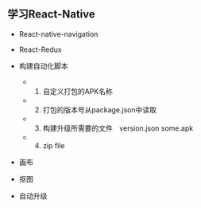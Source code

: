 ## 学习React-Native

- React-native-navigation

- React-Redux

- 构建自动化脚本
    - 1. 自定义打包的APK名称
    - 2. 打包的版本号从package.json中读取
    - 3. 构建升级所需要的文件　version.json some.apk
    - 4. zip file

- 画布

- 抠图

- 自动升级
